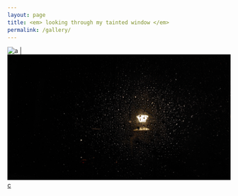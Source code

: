 ```yaml
---
layout: page
title: <em> looking through my tainted window </em>
permalink: /gallery/
---
```


![a](images/20230516_182936.jpg)   |  ![b](images/20230724_203442.jpg)  
[c](images/IMG_20220125_150944.jpg)
